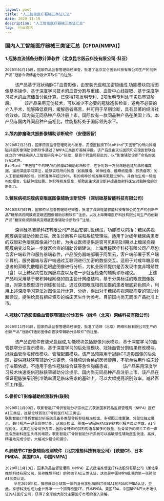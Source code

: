 ```yaml
---
layout: post
title: "人工智能医疗器械三类证汇总"
date: 2020-11-19 
description: "人工智能医疗器械三类证汇总"
tag:  行业资讯
---  
```



### 国内人工智能医疗器械三类证汇总【CFDA(NMPA)】

#### 1.冠脉血流储备分数计算软件（北京昆仑医云科技有限公司-科亚）
	2020年01月15日，国家药品监督管理局经审查，批准了北京昆仑医云科技有限公司生产的创新产品“冠脉血流储备分数计算软件”的注册。
　　     该产品基于冠状动脉CT血管影像，由安装光盘和加密锁组成,功能模块包括图像基本操作、基于深度学习技术的血管分割与重建、血管中心线提取、基于深度学习技术的血流储备分数计算。已获得1项发明专利、2项发明专利处于实质审查阶段。
　　     该产品采用无创技术，可以减少不必要的冠脉造影检查，避免不必要的介入手术，能够降低费用，缓解患者痛苦，并可用于早期诊断，具有显著的经济社会效益。国内尚无同品种产品注册上市，国际仅有一款同品种产品在美国上市。本产品与国内外同品种产品相比，性能指标处于国际领先水平。

#### 2.颅内肿瘤磁共振影像辅助诊断软件（安德医智）
	2020年7月23日，国家药品监督管理局发布消息，安德医智旗下BioMind“天医智”的颅内肿瘤磁共振影像辅助诊断软件通过了NMPA三类医疗器械审批。该产品是由天坛医院和安德医智联合成立的"神经疾病人工智能研究中心"研发，是首个药监局获批的、以“影像辅助诊断”命名的医疗AI软件。
	BioMind “天医智”中的MR颅内肿瘤AI辅助诊断软件，它针对数十万例病理验证的脑肿瘤数据，运用深度学习算法，能够实现颅内肿瘤（如脑膜瘤、听神经瘤、髓母细胞瘤、胶质瘤等）的人工智能精确诊断，诊断准确率超过90%，有的病种诊断准确率更超过96%。并自动生成一份结构化报告，包括肿瘤位置、体积等精准信息，帮助医生快速诊断并提高放射科医生对脑肿瘤的诊断能力。

#### 3.糖尿病视网膜病变眼底图像辅助诊断软件（深圳硅基智能科技有限公司）
	2020年8月07日，国家药品监督管理局经审查，批准了深圳硅基智能科技有限公司生产的创新产品“糖尿病视网膜病变眼底图像辅助诊断软件”注册，以及上海鹰瞳医疗科技有限公司生产的创新产品“糖尿病视网膜病变眼底图像辅助诊断软件”注册。
　　     深圳硅基智能科技有限公司产品由安装U盘组成，功能模块包括：糖尿病视网膜病变辅助诊断云端、医生诊断客户端和系统管理端。适用于对成年糖尿病患者的双眼彩色眼底图像进行分析，为执业医师提供是否可见II期及II期以上糖尿病视网膜病变以及进一步就医检查的辅助诊断建议。上海鹰瞳医疗科技有限公司产品包含客户端软件和服务器端软件，产品服务器端部署于阿里云，客户端部署于客户端计算机，服务器端与客户端通过互联网进行加密的数据交互。适用于对成年糖尿病患者的双眼免散瞳彩色眼底图像进行分析，为执业医师提供是否发现中度非增殖性（含）以上糖尿病性视网膜病变以及进一步就医检查的辅助诊断建议。
　　     上述产品均采用基于卷积神经网络的自主设计网络结构，基于分类标注的眼底图像数据，对算法模型进行训练和验证。通过获取眼底相机拍摄的患者眼底彩色照片，利用上述深度学习算法对图像进行计算、分析，得出对于糖尿病视网膜病变的辅助诊断建议，提供给具有相应资质的临床医生作为参考。目前国内尚无同类产品批准上市。


#### 4.冠脉CT造影图像血管狭窄辅助分诊软件（树坤（北京）网络科技有限公司）
	2020年11月03日，国家药品监督管理局经审查，批准了语坤（北京）网络科技有限公司生产的创新产品“冠脉CT造影图像血管狭窄辅助分诊软件”的注册。
　　     该产品由软件安装光盘组成,功能模块包括影像列表模块、基于深度学习的血管狭窄分诊提示模块、基于深度学习的后处理模块、冠脉血管分割结果修改模块、冠脉血管命名修改模块、管理配置模块。该产品预期用于冠脉CT造影图像的后处理，提供冠脉狭窄辅助分诊提示，供经培训合格的医师使用，不能单独用作临床诊疗决策依据。不适用于急性冠脉综合征等急性胸痛患者。
　　     该产品采用深度学习技术快速提供冠脉狭窄辅助分诊提示，国内尚无同品种产品注册上市。该产品在保证冠脉狭窄识别准确率满足临床需求的基础上，可以大幅提高识别效率，减轻医师工作量。

#### 5.骨折CT影像辅助检测软件(联影)
	2020年11月09日，联影智能CT骨折智能分析系统正式获批国家药品监督管理局（NMPA）医疗AI三类证，这是全球首张CT骨折医疗AI三类证。
	联影智能CT骨折智能分析系统具备多类型骨折秒级精准检出、多视图三维重建、分部位独立展示、最佳视角一键呈现等功能，从病灶检出、图像一键回传PACS到结构化报告自动生成，AI全程优化。尤其在肋骨骨折方面，因肋骨特殊的弧形构造与繁多的数量，肋骨骨折的阅片工作一直是令放射科医生头疼的难题，联影智能CT骨折智能分析系统可以高敏感性辅助医生快速、高效、精准地完成诊断，大幅减少错诊和漏诊。

#### 6.肺结节CT影像辅助检测软件（北京推想科技有限公司）【欧盟CE、日本PMDA、美国FDA，中国NMPA】
	2020年11月13日，国家药品监督管理局（NMPA）正式批准推想医疗科技股份有限公司（原北京推想科技有限公司，简称推想科技）的肺结节AI三类认证，这也是中国NMPA批准的第一张肺部AI三类认证。
        早在2020年初，推想就以全球第一家的身份拿到胸肺CT领域AI的FDA和PMDA认证，至此，推想科技也成为全世界唯一一个拥有欧盟CE、日本PMDA、美国FDA，中国NMPA四大市场认证的AI医疗公司，获得了全球绝大部分主要医疗市场的准入资格。
	
